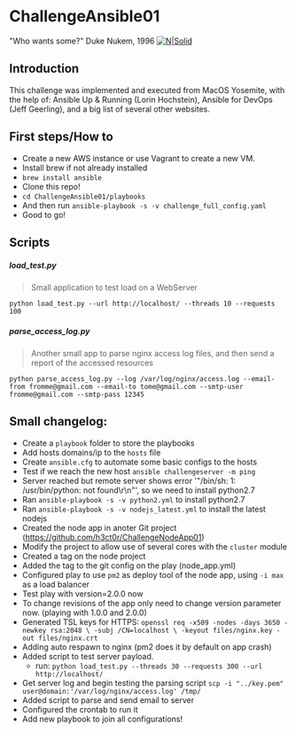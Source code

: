 # ChallengeAnsible01

"Who wants some?" Duke Nukem, 1996 
[![N|Solid](https://yt3.ggpht.com/-KI4pTwXOjLs/AAAAAAAAAAI/AAAAAAAAAAA/htvqMgipOWo/s48-c-k-no-mo-rj-c0xffffff/photo.jpg)](https://github.com/h3ct0r/)

## Introduction 
This challenge was implemented and executed from MacOS Yosemite, with the help of: Ansible Up & Running (Lorin Hochstein), Ansible for DevOps (Jeff Geerling), and a big list of several other websites.

## First steps/How to 

- Create a new AWS instance or use Vagrant to create a new VM.
- Install brew if not already installed
- `brew install ansible`
- Clone this repo!
- `cd ChallengeAnsible01/playbooks`
- And then run `ansible-playbook -s -v challenge_full_config.yaml`
- Good to go!

## Scripts

##### load_test.py

> Small application to test load on a WebServer

`python load_test.py --url http://localhost/ --threads 10 --requests 100`

##### parse_access_log.py

> Another small app to parse nginx access log files, and then send a report of the accessed resources

`python parse_access_log.py --log /var/log/nginx/access.log --email-from fromme@gmail.com --email-to tome@gmail.com --smtp-user fromme@gmail.com --smtp-pass 12345`

## Small changelog:

- Create a `playbook` folder to store the playbooks
- Add hosts domains/ip to the `hosts` file
- Create `ansible.cfg` to automate some basic configs to the hosts
- Test if we reach the new host
	`ansible challengeserver -m ping`
- Server reached but remote server shows error '"/bin/sh: 1: /usr/bin/python: not found\r\n"', so we need to install python2.7
- Ran `ansible-playbook -s -v python2.yml` to install python2.7
- Ran `ansible-playbook -s -v nodejs_latest.yml` to install the latest nodejs
- Created the node app in anoter Git project (https://github.com/h3ct0r/ChallengeNodeApp01)
- Modify the project to allow use of several cores with the `cluster` module
- Created a tag on the node project
- Added the tag to the git config on the play (node_app.yml)
- Configured play to use `pm2` as deploy tool of the node app, using `-i max` as a load balancer
- Test play with version=2.0.0 now
- To change revisions of the app only need to change version parameter now. (playing with 1.0.0 and 2.0.0)
- Generated TSL keys for HTTPS:
	`openssl req -x509 -nodes -days 3650 -newkey rsa:2048 \
        -subj /CN=localhost \
        -keyout files/nginx.key -out files/nginx.crt`
- Adding auto respawn to nginx (pm2 does it by default on app crash)
- Added script to test server payload.
	- run: `python load_test.py --threads 30 --requests 300 --url http://localhost/`
- Get server log and begin testing the parsing script `scp -i "../key.pem" user@domain:'/var/log/nginx/access.log' /tmp/`
- Added script to parse and send email to server
- Configured the crontab to run it
- Add new playbook to join all configurations!
